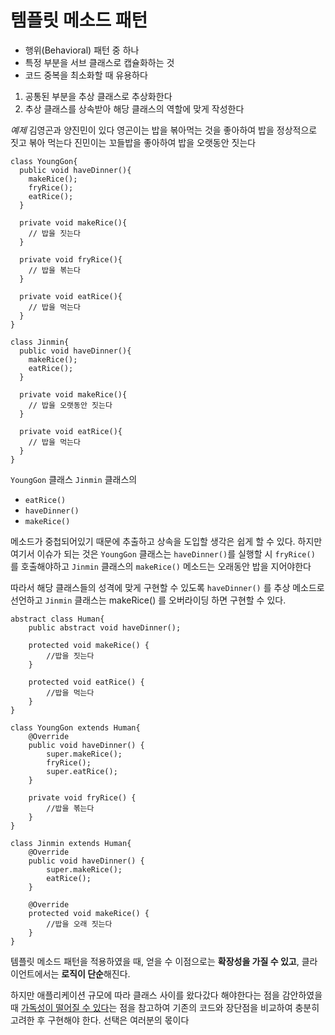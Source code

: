 템플릿 메소드 패턴
===================
- 행위(Behavioral) 패턴 중 하나
- 특정 부분을 서브 클래스로 캡슐화하는 것
- 코드 중복을 최소화할 때 유용하다


1. 공통된 부분을 추상 클래스로 추상화한다
2. 추상 클래스를 상속받아 해당 클래스의 역할에 맞게 작성한다


*예제*
김영곤과 양진민이 있다
영곤이는 밥을 볶아먹는 것을 좋아하여 밥을 정상적으로 짓고 볶아 먹는다
진민이는 꼬들밥을 좋아하여 밥을 오랫동안 짓는다

```
class YoungGon{
  public void haveDinner(){
    makeRice();
    fryRice();
    eatRice();
  }

  private void makeRice(){
    // 밥을 짓는다
  }

  private void fryRice(){
    // 밥을 볶는다
  }

  private void eatRice(){
    // 밥을 먹는다
  }
}
```
```
class Jinmin{
  public void haveDinner(){
    makeRice();
    eatRice();
  }

  private void makeRice(){
    // 밥을 오랫동안 짓는다
  }

  private void eatRice(){
    // 밥을 먹는다
  }
}
```

<code>YoungGon</code> 클래스 <code>Jinmin</code> 클래스의
- <code>eatRice()</code>
- <code>haveDinner()</code>
- <code>makeRice()</code>

메소드가 중첩되어있기 때문에 추출하고 상속을 도입할 생각은 쉽게 할 수 있다.
하지만 여기서 이슈가 되는 것은
<code>YoungGon</code> 클래스는 <code>haveDinner()</code>를 실행할 시 <code>fryRice()</code> 를 호출해야하고
<code>Jinmin</code> 클래스의 <code>makeRice()</code> 메소드는 오래동안 밥을 지어야한다

따라서 해당 클래스들의 성격에 맞게 구현할 수 있도록 <code>haveDinner()</code> 를 추상 메소드로 선언하고 <code>Jinmin</code> 클래스는 makeRice() 를 오버라이딩 하면 구현할 수 있다.


```
abstract class Human{
	public abstract void haveDinner();

	protected void makeRice() {
		//밥을 짓는다
	}

	protected void eatRice() {
		//밥을 먹는다
	}
}
```
```
class YoungGon extends Human{
	@Override
	public void haveDinner() {
		super.makeRice();
		fryRice();
		super.eatRice();
	}

	private void fryRice() {
		//밥을 볶는다
	}
}
```
```
class Jinmin extends Human{
	@Override
	public void haveDinner() {
		super.makeRice();
		eatRice();
	}

	@Override
	protected void makeRice() {
		//밥을 오래 짓는다
	}
}
```

템플릿 메소드 패턴을 적용하였을 때, 얻을 수 이점으로는 **확장성을 가질 수 있고**, 클라이언트에서는 **로직이 단순**해진다.

하지만 애플리케이션 규모에 따라
클래스 사이를 왔다갔다 해야한다는 점을 감안하였을 때
<u>가독성이 떨어질 수 있다</u>는 점을 참고하여 기존의 코드와 장단점을 비교하여 충분히 고려한 후 구현해야 한다.
선택은 여러분의 몫이다
